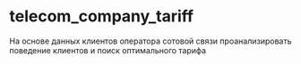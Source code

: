 # telecom_company_tariff
На основе данных клиентов оператора сотовой связи проанализировать поведение клиентов и поиск оптимального тарифа